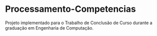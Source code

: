 # Processamento-Competencias
Projeto implementado para o Trabalho de Conclusão de Curso durante a graduação em Engenharia de Computação.

